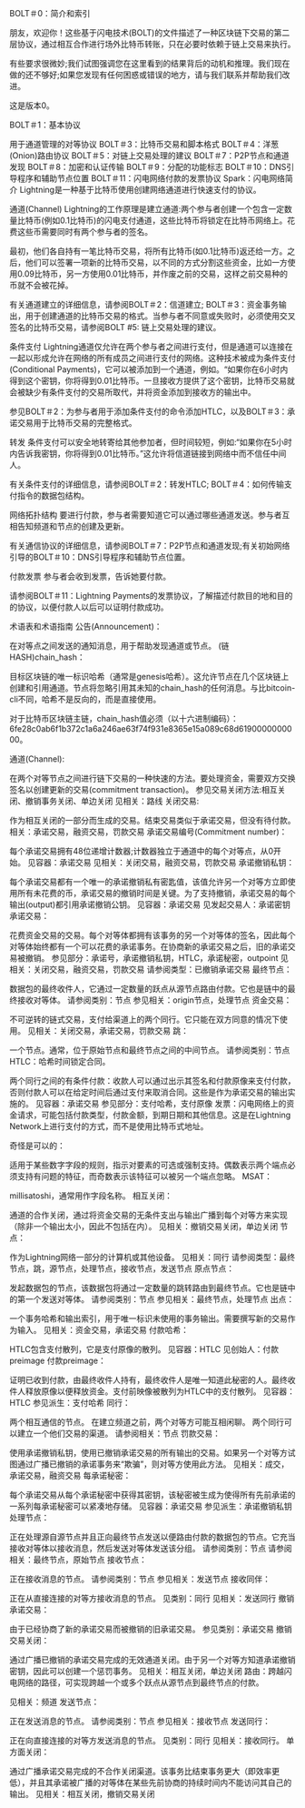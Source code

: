 BOLT＃0：简介和索引

朋友，欢迎你！这些基于闪电技术(BOLT)的文件描述了一种区块链下交易的第二层协议，通过相互合作进行场外比特币转账，只在必要时依赖于链上交易来执行。

有些要求很微妙;我们试图强调您在这里看到的结果背后的动机和推理。我们现在做的还不够好;如果您发现有任何困惑或错误的地方，请与我们联系并帮助我们改进。

这是版本0。

BOLT＃1：基本协议

用于通道管理的对等协议
BOLT＃3：比特币交易和脚本格式
BOLT＃4：洋葱(Onion)路由协议
BOLT＃5：对链上交易处理的建议
BOLT＃7：P2P节点和通道发现
BOLT＃8：加密和认证传输
BOLT＃9：分配的功能标志
BOLT＃10：DNS引导程序和辅助节点位置
BOLT＃11：闪电网络付款的发票协议
Spark：闪电网络简介
Lightning是一种基于比特币使用创建网络通道进行快速支付的协议。

通道(Channel)
Lightning的工作原理是建立通道:两个参与者创建一个包含一定数量比特币(例如0.1比特币)的闪电支付通道，这些比特币将锁定在比特币网络上。花费这些币需要同时有两个参与者的签名。

最初，他们各自持有一笔比特币交易，将所有比特币(如0.1比特币)返还给一方。之后，他们可以签署一项新的比特币交易，以不同的方式分割这些资金，比如一方使用0.09比特币，另一方使用0.01比特币，并作废之前的交易，这样之前交易种的币就不会被花掉。

有关通道建立的详细信息，请参阅BOLT＃2：信道建立; BOLT＃3：资金事务输出，用于创建通道的比特币交易的格式。当参与者不同意或失败时，必须使用交叉签名的比特币交易，请参阅BOLT #5: 链上交易处理的建议。

条件支付
Lightning通道仅允许在两个参与者之间进行支付，但是通道可以连接在一起以形成允许在网络的所有成员之间进行支付的网络。这种技术被成为条件支付(Conditional Payments)，它可以被添加到一个通道，例如。“如果你在6小时内得到这个密钥，你将得到0.01比特币。一旦接收方提供了这个密钥，比特币交易就会被缺少有条件支付的交易所取代，并将资金添加到接收方的输出中。

参见BOLT＃2：为参与者用于添加条件支付的命令添加HTLC，以及BOLT＃3：承诺交易用于比特币交易的完整格式。

转发
条件支付可以安全地转寄给其他参加者，但时间较短，例如:“如果你在5小时内告诉我密钥，你将得到0.01比特币。”这允许将信道链接到网络中而不信任中间人。

有关条件支付的详细信息，请参阅BOLT＃2：转发HTLC; BOLT＃4：如何传输支付指令的数据包结构。

网络拓扑结构
要进行付款，参与者需要知道它可以通过哪些通道发送。参与者互相告知频道和节点的创建及更新。

有关通信协议的详细信息，请参阅BOLT＃7：P2P节点和通道发现;有关初始网络引导的BOLT＃10：DNS引导程序和辅助节点位置。

付款发票
参与者会收到发票，告诉她要付款。

请参阅BOLT＃11：Lightning Payments的发票协议，了解描述付款目的地和目的的协议，以便付款人以后可以证明付款成功。

术语表和术语指南
公告(Announcement)：

在对等点之间发送的通知消息，用于帮助发现通道或节点。
(链HASH)chain_hash：

目标区块链的唯一标识哈希（通常是genesis哈希）。这允许节点在几个区块链上创建和引用通道。节点将忽略引用其未知的chain_hash的任何消息。与比bitcoin-cli不同，哈希不是反向的，而是直接使用。

对于比特币区块链主链，chain_hash值必须（以十六进制编码）：6fe28c0ab6f1b372c1a6a246ae63f74f931e8365e15a089c68d6190000000000。

通道(Channel):

在两个对等节点之间进行链下交易的一种快速的方法。要处理资金，需要双方交换签名以创建更新的交易(commitment transaction)。
参见交易关闭方法:相互关闭、撤销事务关闭、单边关闭
见相关：路线
关闭交易:

作为相互关闭的一部分而生成的交易。结束交易类似于承诺交易，但没有待付款。
相关：承诺交易，融资交易，罚款交易
承诺交易编号(Commitment number)：

每个承诺交易拥有48位递增计数器;计数器独立于通道中的每个对等点，从0开始。
见容器：承诺交易
见相关：关闭交易，融资交易，罚款交易
承诺撤销私钥：

每个承诺交易都有一个唯一的承诺撤销私有密匙值，该值允许另一个对等方立即使用所有未花费的币，承诺交易的撤销时间是关键。为了支持撤销，承诺交易的每个输出(output)都引用承诺撤销公钥。
见容器：承诺交易
见发起交易人：承诺密钥
承诺交易：

花费资金交易的交易。每个对等体都拥有该事务的另一个对等体的签名，因此每个对等体始终都有一个可以花费的承诺事务。在协商新的承诺交易之后，旧的承诺交易被撤销。
参见部分：承诺号，承诺撤销私钥，HTLC，承诺秘密，outpoint
见相关：关闭交易，融资交易，罚款交易
请参阅类型：已撤销承诺交易
最终节点：

数据包的最终收件人，它通过一定数量的跃点从源节点路由付款。它也是链中的最终接收对等体。
请参阅类别：节点
参见相关：origin节点，处理节点
资金交易：

不可逆转的链式交易，支付给渠道上的两个同行。它只能在双方同意的情况下使用。
见相关：关闭交易，承诺交易，罚款交易
跳：

一个节点。通常，位于原始节点和最终节点之间的中间节点。
请参阅类别：节点
HTLC：哈希时间锁定合同。

两个同行之间的有条件付款：收款人可以通过出示其签名和付款原像来支付付款，否则付款人可以在给定时间后通过支付来取消合同。这些是作为承诺交易的输出实施的。
见容器：承诺交易
参见部分：支付哈希，支付原像
发票：闪电网络上的资金请求，可能包括付款类型，付款金额，到期日期和其他信息。这是在Lightning Network上进行支付的方式，而不是使用比特币式地址。

奇怪是可以的：

适用于某些数字字段的规则，指示对要素的可选或强制支持。偶数表示两个端点必须支持有问题的特征，而奇数表示该特征可以被另一个端点忽略。
MSAT：

millisatoshi，通常用作字段名称。
相互关闭：

通道的合作关闭，通过将资金交易的无条件支出与输出广播到每个对等方来实现（除非一个输出太小，因此不包括在内）。
见相关：撤销交易关闭，单边关闭
节点：

作为Lightning网络一部分的计算机或其他设备。
见相关：同行
请参阅类型：最终节点，跳，源节点，处理节点，接收节点，发送节点
原点节点：

发起数据包的节点，该数据包将通过一定数量的跳转路由到最终节点。它也是链中的第一个发送对等体。
请参阅类别：节点
参见相关：最终节点，处理节点
出点：

一个事务哈希和输出索引，用于唯一标识未使用的事务输出。需要撰写新的交易作为输入。
见相关：资金交易，承诺交易
付款哈希：

HTLC包含支付散列，它是支付原像的散列。
见容器：HTLC
见创始人：付款preimage
付款preimage：

证明已收到付款，由最终收件人持有，最终收件人是唯一知道此秘密的人。最终收件人释放原像以便释放资金。支付前映像被散列为HTLC中的支付散列。
见容器：HTLC
参见派生：支付哈希
同行：

两个相互通信的节点。
在建立频道之前，两个对等方可能互相闲聊。
两个同行可以建立一个他们交易的渠道。
请参阅相关：节点
罚款交易：

使用承诺撤销私钥，使用已撤销承诺交易的所有输出的交易。如果另一个对等方试图通过广播已撤销的承诺事务来“欺骗”，则对等方使用此方法。
见相关：成交，承诺交易，融资交易
每承诺秘密：

每个承诺交易从每个承诺秘密中获得其密钥，该秘密被生成为使得所有先前承诺的一系列每承诺秘密可以紧凑地存储。
见容器：承诺交易
参见派生：承诺撤销私钥
处理节点：

正在处理源自源节点并且正向最终节点发送以便路由付款的数据包的节点。它充当接收对等体以接收消息，然后发送对等体发送该分组。
请参阅类别：节点
请参阅相关：最终节点，原始节点
接收节点：

正在接收消息的节点。
请参阅类别：节点
参见相关：发送节点
接收同伴：

正在从直接连接的对等方接收消息的节点。
见类别：同行
见相关：发送同行
撤销承诺交易：

由于已经协商了新的承诺交易而被撤销的旧承诺交易。
参见类别：承诺交易
撤销交易关闭：

通过广播已撤销的承诺交易完成的无效通道关闭。由于另一个对等方知道承诺撤销密钥，因此可以创建一个惩罚事务。
见相关：相互关闭，单边关闭
路由：跨越闪电网络的路径，可实现跨越一个或多个跃点从源节点到最终节点的付款。

见相关：频道
发送节点：

正在发送消息的节点。
请参阅类别：节点
参见相关：接收节点
发送同行：

正在向直接连接的对等方发送消息的节点。
见类别：同行
见相关：接收同行。
单方面关闭：

通过广播承诺交易完成的不合作关闭渠道。该事务比结束事务更大（即效率更低），并且其承诺被广播的对等体在某些先前协商的持续时间内不能访问其自己的输出。
见相关：相互关闭，撤销交易关闭
